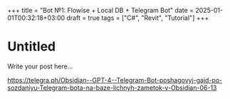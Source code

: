 +++
title = "Bot №1: Flowise + Local DB + Telegram Bot"
date = 2025-01-01T00:32:18+03:00
draft = true
tags = ["C#", "Revit", "Tutorial"]
+++

# Untitled

Write your post here...

https://telegra.ph/Obsidian--GPT-4--Telegram-Bot-poshagovyj-gajd-po-sozdaniyu-Telegram-bota-na-baze-lichnyh-zametok-v-Obsidian-06-13